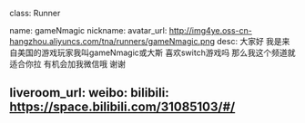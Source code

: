 class: Runner

name: gameNmagic
nickname: 
avatar_url: http://img4ye.oss-cn-hangzhou.aliyuncs.com/tna/runners/gameNmagic.png
desc: 大家好 我是来自美国的游戏玩家我叫gameNmagic或大斯 喜欢switch游戏吗 那么我这个频道就适合你拉 有机会加我微信哦 谢谢

liveroom_url: 
weibo: 
bilibili: https://space.bilibili.com/31085103/#/
---
